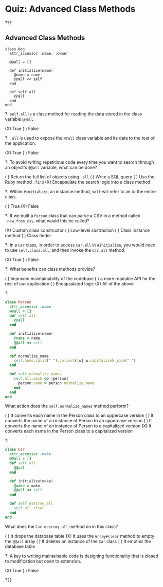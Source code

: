 # Quiz: Advanced Class Methods

???

## Advanced Class Methods

```
class Dog
  attr_accessor :name, :owner
  
  @@all = []
  
  def initialize(name)
    @name = name
    @@all << self
  end

  def self.all
    @@all
  end
end
```

?: `self.all` is a class method for reading the data stored in the class variable `@@all`.

(X) True ( ) False

?: `.all` is used to expose the `@@all` class variable and its data to the rest of the application.

(X) True ( ) False

?: To avoid writing repetitious code every time you want to search through an object's `@@all` variable, what can be done?

( ) Return the full list of objects using `.all` ( ) Write a SQL query ( ) Use the Ruby method `.find` (X) Encapsulate the search logic into a class method

?: Within `#initialize`, an instance method, `self` will refer to an to the entire class.

( ) True (X) False

?: If we built a `Person` class that can parse a CSV in a method called `.new_from_csv`, what would this be called?

(X) Custom class constructor ( ) Low-level abstraction ( ) Class instance method ( ) Class finder

?: In a `Car` class, in order to access `Car.all` in `#initialize`, you would need to use `self.class.all`, and then invoke the `Car.all` method.

(X) True ( ) False

?: What benefits can class methods provide?

( ) Improved maintainability of the codebase ( ) a more readable API for the rest of our application ( ) Encapsulated logic (X) All of the above

?:

```ruby
class Person
  attr_accessor :name
  @@all = []
  def self.all
    @@all
  end

  def initialize(name)
    @name = name
    @@all << self
  end

  def normalize_name
    self.name.split(" ").collect{|w| w.capitalize}.join(" ")
  end

  def self.normalize_names
    self.all.each do |person|
      person.name = person.normalize_name
    end
  end
end
```

What action does the `self.normalize_names` method perform?

( ) It converts each name in the Person class to an uppercase version ( ) It converts the name of an instance of Person to an uppercase version ( ) It converts the name of an instance of Person to a capitalized version (X) It converts each name in the Person class to a capitalized version

?:

```ruby
class Car
  attr_accessor :make
  @@all = []
  def self.all
    @@all
  end

  def initialize(make)
    @make = make
    @@all << self
  end

  def self.destroy_all
    self.all.clear
  end
end
```

What does the `Car.destroy_all` method do in this class?

( ) It drops the database table (X) It uses the `Array#clear` method to empty the `@@all` array ( ) It deletes an instance of the `Car` class ( ) It empties the database table

?: A key to writing maintainable code is designing functionality that is closed to modification but open to extension.

(X) True ( ) False

???
